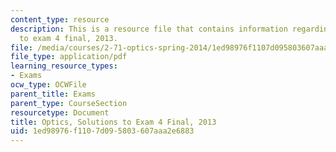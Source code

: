 ```yaml
---
content_type: resource
description: This is a resource file that contains information regarding optics solutions
  to exam 4 final, 2013.
file: /media/courses/2-71-optics-spring-2014/1ed98976f1107d095803607aaa2e6883_MIT2_71S14_s13_FinlPr4_sol.pdf
file_type: application/pdf
learning_resource_types:
- Exams
ocw_type: OCWFile
parent_title: Exams
parent_type: CourseSection
resourcetype: Document
title: Optics, Solutions to Exam 4 Final, 2013
uid: 1ed98976-f110-7d09-5803-607aaa2e6883
---
```

